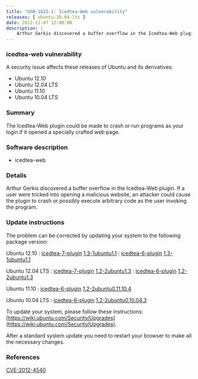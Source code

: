 ```yaml
---
title: "USN-1625-1: Icedtea-Web vulnerability"
releases: [ ubuntu-10.04-lts ]
date: 2012-11-07 12:00:00
description: |
    Arthur Gerkis discovered a buffer overflow in the Icedtea-Web plugin. If a user were tricked into opening a malicious website, an attacker could cause the plugin to crash or possibly execute arbitrary code as the user invoking the program. 
--- 
```

 
### icedtea-web vulnerability

A security issue affects these releases of Ubuntu and its derivatives:

* Ubuntu 12.10
* Ubuntu 12.04 LTS
* Ubuntu 11.10
* Ubuntu 10.04 LTS

### Summary

The Icedtea-Web plugin could be made to crash or run programs as your login if it opened a specially crafted web page.

### Software description

* icedtea-web 

### Details

Arthur Gerkis discovered a buffer overflow in the Icedtea-Web plugin. If a user were tricked into opening a malicious website, an attacker could cause the plugin to crash or possibly execute arbitrary code as the user invoking the program. 

### Update instructions

The problem can be corrected by updating your system to the following package version:

Ubuntu 12.10
 : [icedtea-7-plugin](https://launchpad.net/ubuntu/+source/icedtea-web) <span> [1.3-1ubuntu1.1](https://launchpad.net/ubuntu/+source/icedtea-web/1.3-1ubuntu1.1) </span> 
 : [icedtea-6-plugin](https://launchpad.net/ubuntu/+source/icedtea-web) <span> [1.3-1ubuntu1.1](https://launchpad.net/ubuntu/+source/icedtea-web/1.3-1ubuntu1.1) </span> 

Ubuntu 12.04 LTS
 : [icedtea-7-plugin](https://launchpad.net/ubuntu/+source/icedtea-web) <span> [1.2-2ubuntu1.3](https://launchpad.net/ubuntu/+source/icedtea-web/1.2-2ubuntu1.3) </span> 
 : [icedtea-6-plugin](https://launchpad.net/ubuntu/+source/icedtea-web) <span> [1.2-2ubuntu1.3](https://launchpad.net/ubuntu/+source/icedtea-web/1.2-2ubuntu1.3) </span> 

Ubuntu 11.10
 : [icedtea-6-plugin](https://launchpad.net/ubuntu/+source/icedtea-web) <span> [1.2-2ubuntu0.11.10.4](https://launchpad.net/ubuntu/+source/icedtea-web/1.2-2ubuntu0.11.10.4) </span> 

Ubuntu 10.04 LTS
 : [icedtea-6-plugin](https://launchpad.net/ubuntu/+source/icedtea-web) <span> [1.2-2ubuntu0.10.04.3](https://launchpad.net/ubuntu/+source/icedtea-web/1.2-2ubuntu0.10.04.3) </span> 

To update your system, please follow these instructions: [https://wiki.ubuntu.com/Security/Upgrades](https://wiki.ubuntu.com/Security/Upgrades).

After a standard system update you need to restart your browser to make all the necessary changes. 

### References

 [CVE-2012-4540](http://people.ubuntu.com/~ubuntu-security/cve/CVE-2012-4540)
 

